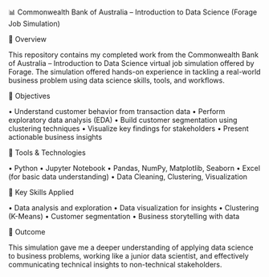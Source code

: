 📊 Commonwealth Bank of Australia – Introduction to Data Science (Forage Job Simulation)

📁 Overview

This repository contains my completed work from the Commonwealth Bank of Australia – Introduction to Data Science virtual job simulation offered by Forage.
The simulation offered hands-on experience in tackling a real-world business problem using data science skills, tools, and workflows.

🎯 Objectives

• Understand customer behavior from transaction data
• Perform exploratory data analysis (EDA)
• Build customer segmentation using clustering techniques
• Visualize key findings for stakeholders
• Present actionable business insights

🧰 Tools & Technologies

• Python
• Jupyter Notebook
• Pandas, NumPy, Matplotlib, Seaborn
• Excel (for basic data understanding)
• Data Cleaning, Clustering, Visualization

📌 Key Skills Applied

• Data analysis and exploration
• Data visualization for insights
• Clustering (K-Means)
• Customer segmentation
• Business storytelling with data

🏁 Outcome

This simulation gave me a deeper understanding of applying data science to business problems, working like a junior data scientist, and effectively communicating technical insights to non-technical stakeholders.
